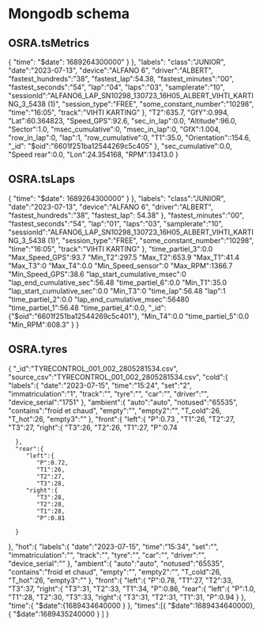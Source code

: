 Mongodb schema
==============



OSRA.tsMetrics
---------------

{
   "time":
      "$date":
1689264300000"
      }
   },
   "labels":
      "class":"JUNIOR",
      "date":"2023-07-13",
      "device":"ALFANO 6",
      "driver":"ALBERT",
      "fastest_hundreds":"38",
      "fastest_lap":54.38,
      "fastest_minutes":"00",
      "fastest_seconds":"54",
      "lap":"04",
      "laps":"03",
      "samplerate":"10",
      "sessionId":"ALFANO6_LAP_SN10298_130723_16H05_ALBERT_VIHTI_KARTING_3_5438 (1)",
      "session_type":"FREE",
      "some_constant_number":"10298",
      "time":"16:05",
      "track":"VIHTI KARTING"
   },
   "T2":635.7,
   "GfY":0.994,
   "Lat":60.364823,
   "Speed_GPS":92.6,
   "sec_in_lap":0.0,
   "Altitude":96.0,
   "Sector":1.0,
   "msec_cumulative":0,
   "msec_in_lap":0,
   "GfX":1.004,
   "row_in_lap":0,
   "lap":1,
   "row_cumulative":0,
   "T1":35.0,
   "Orientation"::154.6,
   "_id":
      "$oid":"6601f251ba12544269c5c405"
   },
   "sec_cumulative":0.0,
   "Speed rear":0.0,
   "Lon":24.354168,
   "RPM":13413.0
}


OSRA.tsLaps
-----------
{
   "time":
      "$date":
1689264300000"
      }
   },
   "labels":
      "class":"JUNIOR",
      "date":"2023-07-13",
      "device":"ALFANO 6",
      "driver":"ALBERT",
      "fastest_hundreds":"38",
      "fastest_lap":
   54.38"
      },
      "fastest_minutes":"00",
      "fastest_seconds":"54",
      "lap":"01",
      "laps":"03",
      "samplerate":"10",
      "sessionId":"ALFANO6_LAP_SN10298_130723_16H05_ALBERT_VIHTI_KARTING_3_5438 (1)",
      "session_type":"FREE",
      "some_constant_number":"10298",
      "time":"16:05",
      "track":"VIHTI KARTING"
   },
   "time_partiel_3":0.0
   "Max_Speed_GPS":93.7
   "Min_T2":297.5
   "Max_T2":653.9
   "Max_T1":41.4
   "Max_T3":0
   "Max_T4":0.0
   "Min_Speed_sensor":0
   "Max_RPM":1366.7
   "Min_Speed_GPS":38.6
   "lap_start_cumulative_msec":0
   "lap_end_cumulative_sec":56.48
   "time_partiel_6":0.0
   "Min_T1":35.0
   "lap_start_cumulative_sec":0.0
   "Min_T3":0
   "time_lap":56.48
   "lap":1
   "time_partiel_2":0.0
   "lap_end_cumulative_msec":56480
   "time_partiel_1":56.48
   "time_partiel_4":0.0,
   "_id":{"$oid":"6601f251ba12544269c5c401"},
   "Min_T4":0.0
   "time_partiel_5":0.0
   "Min_RPM":608.3"
   }
}


OSRA.tyres
----------
{
   "_id":"TYRECONTROL_001_002_2805281534.csv",
   "source_csv":"TYRECONTROL_001_002_2805281534.csv",
   "cold":{
      "labels":{
         "date":"2023-07-15",
         "time":"15:24",
         "set":"2",
         "immatriculation":"1",
         "track":"",
         "tyre":"",
         "car":"",
         "driver":"",
         "device_serial":"1751"
      },
      "ambient":{
         "auto":"auto",
         "notused":"65535",
         "contains":"froid et chaud",
         "empty":"",
         "empty2":"",
         "T_cold":26,
         "T_hot":26,
         "empty3":""
      },
      "front":{
         "left":{
            "P":0.73
   ,
            "T1":26,
            "T2":27,
            "T3":27,
         "right":{
            "T3":26,
            "T2":26,
            "T1":27,
            "P":0.74

      },
      "rear":{
         "left":{
            "P":0.72,
            "T1":26,
            "T2":27,
            "T3":28,
         "right":{
            "T3":28,
            "T2":28,
            "T1":28,
            "P":0.81

      }
   },
   "hot":{
      "labels":{
         "date":"2023-07-15",
         "time":"15:34",
         "set":"",
         "immatriculation":"",
         "track":"",
         "tyre":"",
         "car":"",
         "driver":"",
         "device_serial":""
      },
      "ambient":{
         "auto":"auto",
         "notused":"65535",
         "contains":"froid et chaud",
         "empty":"",
         "empty2":"",
         "T_cold":26,
         "T_hot":26,
         "empty3":""
      },
      "front":{
         "left":{
            "P":0.78,
            "T1":27,
            "T2":33,
            "T3":37,
         "right":{
            "T3":31,
            "T2":33,
            "T1":34,
            "P":0.86,
      "rear":{
         "left":{
            "P":1.0,
            "T1":28,
            "T2":30,
            "T3":33,
         "right":{
            "T3":31,
            "T2":31,
            "T1":31,
            "P":0.94
      }
   },
   "time":{ "$date":{1689434640000 } },
   "times":[{ "$date":1689434640000},{ "$date":1689435240000 } ]
}
